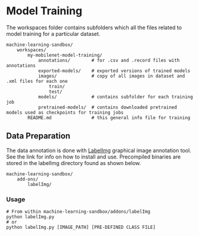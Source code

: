 # Model Training

The workspaces folder contains subfolders which all the files related to model training for a particular dataset.

```shell
machine-learning-sandbox/
    workspaces/
        my-mobilenet-model-training/
            annotations/        # for .csv and .record files with annotations
            exported-models/    # exported versions of trained models
            images/             # copy of all images in dataset and .xml files for each one
                train/
                test/
            models/             # contains subfolder for each training job
            pretrained-models/  # contains downloaded pretrained models used as checkpoints for training jobs
        README.md               # this general info file for training
```

## Data Preparation
The data annotation is done with [LabelImg](https://github.com/tzutalin/labelImg) graphical image annotation tool. See the link for info on how to install and use. Precompiled binaries are stored in the labelImg directory found as shown below.

```shell
machine-learning-sandbox/
    add-ons/
        labelImg/
```
### Usage
```shell
# From within machine-learning-sandbox/addons/labelImg
python labelImg.py
# or
python labelImg.py [IMAGE_PATH] [PRE-DEFINED CLASS FILE]
```
